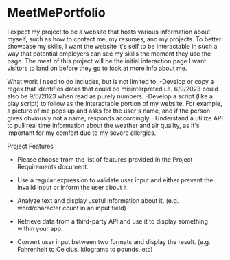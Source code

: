 # MeetMePortfolio

I expect my project to be a website that hosts various information about myself, such as how to contact me, my resumes, and my projects. To better showcase my skills, I want the website it's self to be interactable in such a way that potential employers can see my skills the moment they use the page. The meat of this project will be the initial interaction page I want visitors to land on before they go to look at more info about me.

What work I need to do includes, but is not limited to: -Develop or copy a regex that identifies dates that could be misinterpreted i.e. 6/9/2023 could also be 9/6/2023 when read as purely numbers. -Develop a script (like a play script) to follow as the interactable portion of my website. For example, a picture of me pops up and asks for the user's name, and if the person gives obviously not a name, responds accordingly. -Understand a utilize API to pull real time information about the weather and air quality, as it's important for my comfort due to my severe allergies.

Project Features
* Please choose from the list of features provided in the Project Requirements document.

* Use a regular expression to validate user input and either prevent the invalid input or inform the user about it

* Analyze text and display useful information about it. (e.g. word/character count in an input field)

* Retrieve data from a third-party API and use it to display something within your app.

* Convert user input between two formats and display the result. (e.g. Fahrenheit to Celcius, kilograms to pounds, etc)
